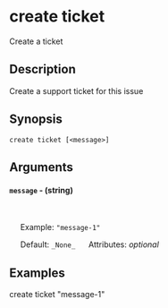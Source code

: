# create ticket

Create a ticket

## Description

Create a support ticket for this issue

## Synopsis

`create ticket [<message>]`

## Arguments


#### `message` - (string)

&nbsp;&nbsp;&nbsp;&nbsp;   

&nbsp;&nbsp;&nbsp;&nbsp; Example:  `"message-1"`

&nbsp;&nbsp;&nbsp;&nbsp; Default: `_None_`
&nbsp;&nbsp;&nbsp;&nbsp; Attributes: _optional_  



## Examples

create ticket "message-1"
